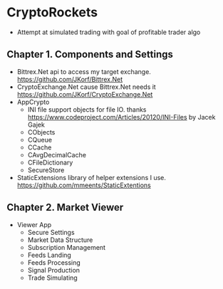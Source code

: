# CryptoRockets
  - Attempt at simulated trading with goal of profitable trader algo
    
## Chapter 1. Components and Settings
  - Bittrex.Net api to access my target exchange. https://github.com/JKorf/Bittrex.Net
  - CryptoExchange.Net cause Bittrex.Net needs it https://github.com/JKorf/CryptoExchange.Net
  - AppCrypto
    - INI file support objects for file IO. thanks https://www.codeproject.com/Articles/20120/INI-Files  by Jacek Gajek 
    - CObjects 
    - CQueue
    - CCache
    - CAvgDecimalCache
    - CFileDictionary
    - SecureStore
  - StaticExtensions library of helper extensions I use. https://github.com/mmeents/StaticExtentions
        
## Chapter 2. Market Viewer
  - Viewer App
    - Secure Settings
    - Market Data Structure
    - Subscription Management
    - Feeds Landing
    - Feeds Processing
    - Signal Production
    - Trade Simulating


